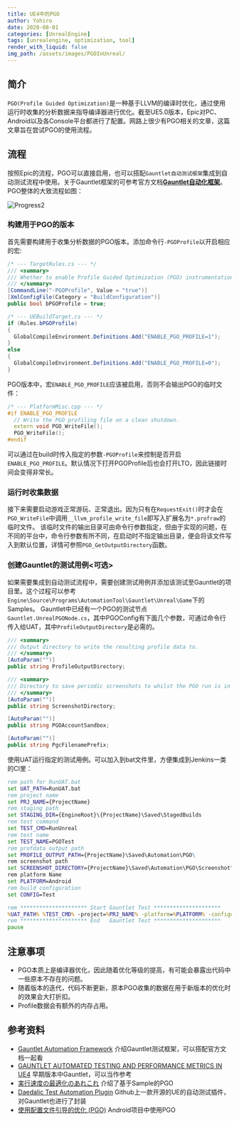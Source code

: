 ```yaml
---
title: UE4中的PGO
author: Yohiro
date: 2020-08-01
categories: [UnrealEngine]
tags: [unrealengine, optimization, tool]
render_with_liquid: false
img_path: /assets/images/PGOInUnreal/
---
```


## 简介

`PGO(Profile Guided Optimization)`是一种基于LLVM的编译时优化，通过使用运行时收集的分析数据来指导编译器进行优化。截至UE5.0版本，Epic对PC、Android以及各Console平台都进行了配置。网路上很少有PGO相关的文章，这篇文章旨在尝试PGO的使用流程。

## 流程

按照Epic的流程，PGO可以直接启用，也可以搭配`Gauntlet自动测试框架`集成到自动测试流程中使用。关于Gauntlet框架的可参考官方文档[**Gauntlet自动化框架**](https://docs.unrealengine.com/4.26/zh-CN/TestingAndOptimization/Automation/Gauntlet/)。PGO整体的大致流程如图：

![Progress2](Progress2.png)

### 构建用于PGO的版本

  首先需要构建用于收集分析数据的PGO版本。添加命令行`-PGOProfile`以开启相应的宏:

  ```csharp
  /* --- TargetRules.cs --- */
  /// <summary>
  /// Whether to enable Profile Guided Optimization (PGO) instrumentation in this build.
  /// </summary>
  [CommandLine("-PGOProfile", Value = "true")]
  [XmlConfigFile(Category = "BuildConfiguration")]
  public bool bPGOProfile = true;

  /* --- UEBuildTarget.cs --- */
  if (Rules.bPGOProfile)
  {
    GlobalCompileEnvironment.Definitions.Add("ENABLE_PGO_PROFILE=1");
  }
  else
  {
    GlobalCompileEnvironment.Definitions.Add("ENABLE_PGO_PROFILE=0");
  }
  ```

  PGO版本中，宏`ENABLE_PGO_PROFILE`应该被启用，否则不会输出PGO的临时文件：

  ```cpp
  /* --- PlatformMisc.cpp --- */
  #if ENABLE_PGO_PROFILE
    // Write the PGO profiling file on a clean shutdown.
    extern void PGO_WriteFile();
    PGO_WriteFile();
  #endif
  ```
  
  可以通过在build时传入指定的参数`-PGOProfile`来控制是否开启`ENABLE_PGO_PROFILE`。默认情况下打开PGOProfile后也会打开LTO，因此链接时间会变得非常长。
  
### 运行时收集数据

  接下来需要启动游戏正常游玩、正常退出。因为只有在`RequestExit()`时才会在`PGO_WriteFile`中调用`__llvm_profile_write_file`即写入扩展名为`*.profraw`的临时文件。
  该临时文件的输出目录可由命令行参数指定，但由于实现的问题，在不同的平台中，命令行参数有所不同，在启动时不指定输出目录，便会将该文件写入到默认位置，详情可参照`PGO_GetOutputDirectory`函数。

### 创建Gauntlet的测试用例<可选>

  如果需要集成到自动测试流程中，需要创建测试用例并添加该测试至Gauntlet的项目里。这个过程可以参考`Engine\Source\Programs\AutomationTool\Gauntlet\Unreal\Game`下的Samples。
  Gauntlet中已经有一个PGO的测试节点`Gauntlet.UnrealPGONode.cs`，其中PGOConfig有下面几个参数，可通过命令行传入给UAT，其中`ProfileOutputDirectory`是必需的。

  ```csharp
  /// <summary>
  /// Output directory to write the resulting profile data to.
  /// </summary>
  [AutoParam("")]
  public string ProfileOutputDirectory;

  /// <summary>
  /// Directory to save periodic screenshots to whilst the PGO run is in progress.
  /// </summary>
  [AutoParam("")]
  public string ScreenshotDirectory;

  [AutoParam("")]
  public string PGOAccountSandbox;

  [AutoParam("")]
  public string PgcFilenamePrefix;
  ```

  使用UAT运行指定的测试用例。可以加入到bat文件里，方便集成到Jenkins一类的CI里：

  ```bat
  rem path for RunUAT.bat
  set UAT_PATH=RunUAT.bat
  rem project name
  set PRJ_NAME={ProjectName}
  rem staging path
  set STAGING_DIR={EngineRoot}\{ProjectName}\Saved\StagedBuilds
  rem test command
  set TEST_CMD=RunUnreal
  rem test name
  set TEST_NAME=PGOTest
  rem profdata output path
  set PROFILE_OUTPUT_PATH={ProjectName}\Saved\Automation\PGO\
  rem screenshot path
  set SCREENSHOT_DIRECTORY={ProjectName}\Saved\Automation\PGO\Screenshot\
  rem platform Name
  set PLATFORM=Android
  rem build configuration
  set CONFIG=Test

  rem ********************* Start Gauntlet Test *********************
  %UAT_PATH% %TEST_CMD% -project=%PRJ_NAME% -platform=%PLATFORM% -configuration=%CONFIG% -build=%STAGING_DIR%\%PLATFORM%  -test=%TEST_NAME% -ProfileOutputDirectory=%PROFILE_OUTPUT_PATH% -ScreenshotDirectory=%SCREENSHOT_DIRECTORY% 
  rem ********************* End   Gauntlet Test *********************
  pause
  ```

## 注意事项

- PGO本质上是编译器优化，因此随着优化等级的提高，有可能会暴露出代码中一些原本不存在的问题。
- 随着版本的迭代，代码不断更新，原本PGO收集的数据在用于新版本的优化时的效果会大打折扣。
- Profile数据会有额外的内存占用。

## 参考资料

- [Gauntlet Automation Framework](https://qiita.com/donbutsu17/items/cd17d500a9fed143e061) 介绍Gauntlet测试框架，可以搭配官方文档一起看
- [GAUNTLET AUTOMATED TESTING AND PERFORMANCE METRICS IN UE4](https://horugame.com/gauntlet-automated-testing-and-performance-metrics-in-ue4/) 早期版本中Gauntlet，可以当作参考
- [実行速度の最適化のあれこれ](https://www.docswell.com/s/EpicGamesJapan/ZEEL7Z-UE4_LargeScaleDevSQEX_Optimize#p31) 介绍了基于Sample的PGO
- [Daedalic Test Automation Plugin](https://github.com/DaedalicEntertainment/ue4-test-automation) Github上一款开源的UE的自动测试插件，对Gauntlet也进行了封装
- [使用配置文件引导的优化 (PGO)](https://source.android.google.cn/devices/tech/perf/pgo) Android项目中使用PGO